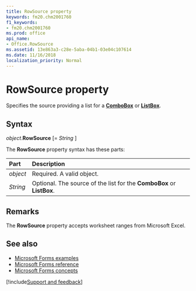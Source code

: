 ```yaml
---
title: RowSource property
keywords: fm20.chm2001760
f1_keywords:
- fm20.chm2001760
ms.prod: office
api_name:
- Office.RowSource
ms.assetid: 13e863a3-c28e-5aba-04b1-03e04c107614
ms.date: 11/16/2018
localization_priority: Normal
---
```



# RowSource property

Specifies the source providing a list for a **[ComboBox](combobox-control.md)** or **[ListBox](listbox-control.md)**.

## Syntax

_object_.**RowSource** [= _String_ ]

The **RowSource** property syntax has these parts:

|Part|Description|
|:-----|:-----|
| _object_|Required. A valid object.|
| _String_|Optional. The source of the list for the **ComboBox** or **ListBox**.|

## Remarks

The **RowSource** property accepts worksheet ranges from Microsoft Excel.

## See also

- [Microsoft Forms examples](examples-microsoft-forms.md)
- [Microsoft Forms reference](reference-microsoft-forms.md)
- [Microsoft Forms concepts](concepts-microsoft-forms.md)

[!include[Support and feedback](~/includes/feedback-boilerplate.md)]
